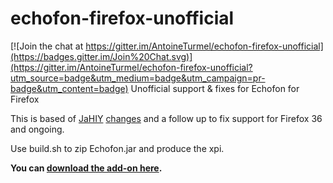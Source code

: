 # echofon-firefox-unofficial

[![Join the chat at https://gitter.im/AntoineTurmel/echofon-firefox-unofficial](https://badges.gitter.im/Join%20Chat.svg)](https://gitter.im/AntoineTurmel/echofon-firefox-unofficial?utm_source=badge&utm_medium=badge&utm_campaign=pr-badge&utm_content=badge)
Unofficial support &amp; fixes for Echofon for Firefox

This is based of [JaHIY](https://github.com/JaHIY) [changes](https://gist.github.com/JaHIY/4483939) and a follow up to fix support for Firefox 36 and ongoing.

Use build.sh to zip Echofon.jar and produce the xpi.

**You can [download the add-on here](/../../releases).**
